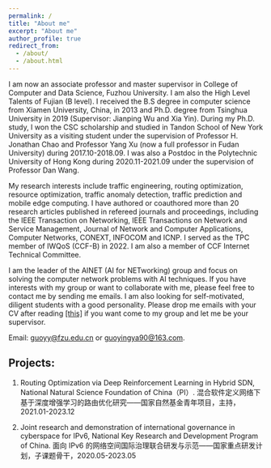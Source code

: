 ```yaml
---
permalink: /
title: "About me"
excerpt: "About me"
author_profile: true
redirect_from: 
  - /about/
  - /about.html
---
```

I am now an associate professor and master supervisor in College of Computer and Data Science, Fuzhou University. I am also the High Level Talents of Fujian (B level). I received the B.S degree in computer science from Xiamen University, China, in 2013 and Ph.D. degree from Tsinghua University in 2019 (Supervisor: Jianping Wu and Xia Yin). During my Ph.D. study, I won the CSC scholarship and studied in Tandon School of New York University as a visiting student under the supervision of Professor H. Jonathan Chao and Professor Yang Xu (now a full professor in Fudan University) during 2017.10-2018.09. I was also a Postdoc in the Polytechnic University of Hong Kong during 2020.11-2021.09 under the supervision of Professor Dan Wang.

My research interests include traffic engineering, routing optimization, resource optimization, traffic anomaly detection, traffic prediction and mobile edge computing. I have authored or coauthored more than 20 research articles published in refereed journals and proceedings, including the IEEE Transaction on Networking, IEEE Transactions on Network and Service Management, Journal of Network and Computer Applications, Computer Networks, CONEXT, INFOCOM and ICNP. I served as the TPC member of IWQoS (CCF-B) in 2022. I am also a member of CCF Internet Technical Committee.

I am the leader of the AINET (AI for NETworking) group and focus on solving the computer network problems with AI techniques. If you have interests with my group or want to collaborate with me, please feel free to contact me by sending me emails. I am also looking for self-motivated, diligent students with a good personality. Please drop me emails with your CV after reading <a href="../requirement.pptx" download="requirement.pptx">[this]</a> if you want come to my group and let me be your supervisor. 

Email: guoyy@fzu.edu.cn or guoyingya90@163.com.

Projects:
---
1. Routing Optimization via Deep Reinforcement Learning in Hybrid SDN, National Natural Science Foundation of China（PI）.
   混合软件定义网络下基于深度增强学习的路由优化研究——国家自然基金青年项目，主持，2021.01-2023.12

2. Joint research and demonstration of international governance in cyberspace for IPv6, National Key Research and Development Program of China.
  面向 IPv6 的网络空间国际治理联合研发与示范——国家重点研发计划，子课题骨干，2020.05-2023.05
